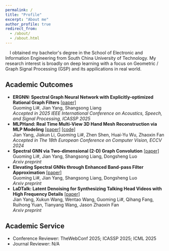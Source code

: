 ```yaml
---
permalink: /
title: "Profile"
excerpt: "About me"
author_profile: true
redirect_from: 
  - /about/
  - /about.html
---
```

&emsp;I obtained my bachelor's degree in the School of Electronic and Information Engineering from South China University of Technology. My research interest is broadly on deep learning with a focus on Geometric / Graph Signal Processing (GSP) and its appilications in real world.  

Academic Outcomes
-----  
* **ERGNN: Spectral Graph Neural Network with Explicitly-optimized Rational Graph Filters** [[paper]](https://arxiv.org/abs/2412.19106)  
Guoming Li#, Jian Yang, Shangsong Liang  
*Accepted in 2025 IEEE International Conference on Acoustics, Speech, and Signal Processing, ICASSP 2025*  
* **MLPHand: Real Time Multi-View 3D Hand Mesh Reconstruction via MLP Modeling** [[paper]](https://link.springer.com/chapter/10.1007/978-3-031-72904-1_24) [[code]](https://github.com/jackyyang9/MLPHand)  
Jian Yang, Jiakun Li, Guoming Li#, Zhen Shen, Huai-Yu Wu, Zhaoxin Fan  
*Accepted in The 18th European Conference on Computer Vision, ECCV 2024*  
* **Spectral GNN via Two-dimensional (2-D) Graph Convolution** [[paper]](https://arxiv.org/abs/2404.04559)  
Guoming Li#, Jian Yang, Shangsong Liang, Dongsheng Luo  
*Arxiv preprint*  
* **Elevating Spectral GNNs through Enhanced Band-pass Filter Approximation** [[paper]](https://arxiv.org/abs/2404.15354)  
Guoming Li#, Jian Yang, Shangsong Liang, Dongsheng Luo  
*Arxiv preprint*
* **LaDTalk: Latent Denoising for Synthesizing Talking Head Videos with High Frequency Details** [[paper]](https://arxiv.org/abs/2410.00990)  
Jian Yang, Xukun Wang, Wentao Wang, Guoming Li#, Qihang Fang, Ruihong Yuan, Tianyang Wang, Jason Zhaoxin Fan  
*Arxiv preprint*  

Academic Service
-----
* Conference Reviewer: TheWebConf 2025; ICASSP 2025; ICML 2025
* Journal Reviewer: N/A
